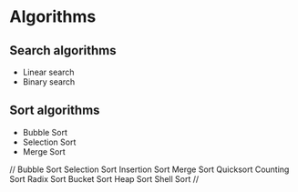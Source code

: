 # Algorithms

## Search algorithms
- Linear search
- Binary search
## Sort algorithms
- Bubble Sort
- Selection Sort
- Merge Sort

//
Bubble Sort
Selection Sort
Insertion Sort
Merge Sort
Quicksort
Counting Sort
Radix Sort
Bucket Sort
Heap Sort
Shell Sort
//
